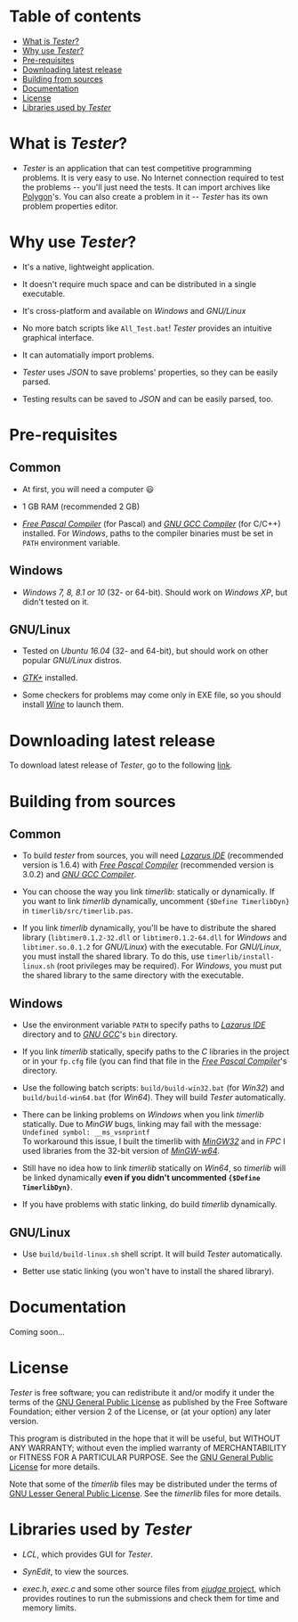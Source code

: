 # Table of contents

* [What is _Tester_?](#what-is-tester)
* [Why use _Tester_?](#why-use-tester)
* [Pre-requisites](#pre-requisites)
* [Downloading latest release](#downloading-latest-release)
* [Building from sources](#building-from-sources)
* [Documentation](#documentation)
* [License](#license)
* [Libraries used by _Tester_](#libraries-used-by-tester)

# What is _Tester_?

* _Tester_ is an application that can test competitive programming problems. It is very easy to use. No Internet connection required to test the problems -- you'll just need the tests. It can import archives like [Polygon](https://polygon.codeforces.com)'s. You can also create a problem in it -- _Tester_ has its own problem properties editor.

# Why use _Tester_?

* It's a native, lightweight application.

* It doesn't require much space and can be distributed in a single executable.

* It's cross-platform and available on _Windows_ and _GNU/Linux_

* No more batch scripts like `All_Test.bat`! _Tester_ provides an intuitive graphical interface.

* It can automatially import problems.

* _Tester_ uses _JSON_ to save problems' properties, so they can be easily parsed.

* Testing results can be saved to _JSON_ and can be easily parsed, too.

# Pre-requisites

## Common

* At first, you will need a computer 😃

* 1 GB RAM (recommended 2 GB)

* [_Free Pascal Compiler_](https://freepascal.org/) (for Pascal) and [_GNU GCC Compiler_](https://gcc.gnu.org) (for C/C++) installed. For _Windows_, paths to the compiler binaries must be set in `PATH` environment variable.

## Windows

* _Windows 7, 8, 8.1 or 10_ (32- or 64-bit). Should work on _Windows XP_, but didn't tested on it.

## GNU/Linux

* Tested on _Ubuntu 16.04_ (32- and 64-bit), but should work on other popular _GNU/Linux_ distros.

* [_GTK+_](https://www.gtk.org/) installed.

* Some checkers for problems may come only in EXE file, so you should install [_Wine_](https://winehq.org) to launch them.

# Downloading latest release

To download latest release of _Tester_, go to the following [link](https://github.com/alex65536/tester/releases/latest).

# Building from sources

## Common

* To build _tester_ from sources, you will need [_Lazarus IDE_](https://www.lazarus-ide.org) (recommended version is 1.6.4) with [_Free Pascal Compiler_](https://freepascal.org/) (recommended version is 3.0.2) and [_GNU GCC Compiler_](https://gcc.gnu.org).

* You can choose the way you link _timerlib_: statically or dynamically. If you want to link _timerlib_ dynamically, uncomment `{$Define TimerlibDyn}` in `timerlib/src/timerlib.pas`.

* If you link _timerlib_ dynamically, you'll be have to distribute the shared library (`libtimer0.1.2-32.dll` or `libtimer0.1.2-64.dll` for _Windows_ and `libtimer.so.0.1.2` for _GNU/Linux_) with the executable. For _GNU/Linux_, you must install the shared library. To do this, use `timerlib/install-linux.sh` (root privileges may be required). For _Windows_, you must put the shared library to the same directory with the executable.

## Windows

* Use the environment variable `PATH` to specify paths to [_Lazarus IDE_](https://www.lazarus-ide.org) directory and to [_GNU GCC_](https://gcc.gnu.org)'s `bin` directory.

* If you link _timerlib_ statically, specify paths to the _C_ libraries in the project or in your `fp.cfg` file (you can find that file in the [_Free Pascal Compiler_](https://freepascal.org/)'s directory.  

* Use the following batch scripts: `build/build-win32.bat` (for _Win32_) and `build/build-win64.bat` (for _Win64_). They will build _Tester_ automatically.

* There can be linking problems on _Windows_ when you link _timerlib_ statically. Due to _MinGW_ bugs, linking may fail with the message:  
  `Undefined symbol: __ms_vsnprintf`  
  To workaround this issue, I built the timerlib with [_MinGW32_](https://sourceforge.net/projects/mingw/) and in _FPC_ I used libraries from the 32-bit version of [_MinGW-w64_](https://sourceforge.net/projects/mingw-w64/).
  
* Still have no idea how to link _timerlib_ statically on _Win64_, so _timerlib_ will be linked dynamically **even if you didn't uncommented `{$Define TimerlibDyn}`**.

* If you have problems with static linking, do build _timerlib_ dynamically.

## GNU/Linux

* Use `build/build-linux.sh` shell script. It will build _Tester_ automatically.

* Better use static linking (you won't have to install the shared library).

# Documentation

Coming soon...

# License

_Tester_ is free software; you can redistribute it and/or modify it under the terms of the [GNU General Public License](https://github.com/alex65536/tester/blob/master/LICENSE) as published by the Free Software Foundation; either version 2 of the License, or (at your option) any later version.

This program is distributed in the hope that it will be useful, but WITHOUT ANY WARRANTY; without even the implied warranty of MERCHANTABILITY or FITNESS FOR A PARTICULAR PURPOSE. See the [GNU General Public License](https://github.com/alex65536/tester/blob/master/LICENSE) for more details.

Note that some of the _timerlib_ files may be distributed under the terms of [GNU Lesser General Public License](https://github.com/alex65536/tester/blob/master/LICENSE.lgpl). See the _timerlib_ files for more details.
  
# Libraries used by _Tester_

* _LCL_, which provides GUI for _Tester_.

* _SynEdit_, to view the sources.

* _exec.h_, _exec.c_ and some other source files from [_ejudge_ project](https://ejudge.ru/), which provides routines to run the submissions and check them for time and memory limits.

